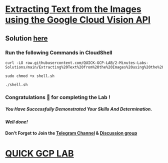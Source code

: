 # [Extracting Text from the Images using the Google Cloud Vision API](https://www.cloudskillsboost.google/paths/17/course_templates/18/labs/381944)

## Solution [here](https://youtu.be/V5wXiB6iGYQ)

### Run the following Commands in CloudShell

```
curl -LO raw.githubusercontent.com/QUICK-GCP-LAB/2-Minutes-Labs-Solutions/main/Extracting%20Text%20from%20the%20Images%20using%20the%20Google%20Cloud%20Vision%20API/shell.sh

sudo chmod +x shell.sh

./shell.sh
```

### Congratulations 🎉 for completing the Lab !

##### *You Have Successfully Demonstrated Your Skills And Determination.*

#### *Well done!*

#### Don't Forget to Join the [Telegram Channel](https://t.me/quickgcplab) & [Discussion group](https://t.me/quickgcplabchats)

# [QUICK GCP LAB](https://www.youtube.com/@quickgcplab)
